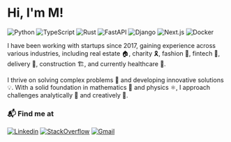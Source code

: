 # Hi, I'm M!

![Python](https://img.shields.io/badge/Python-black?logo=python&logoColor=FFD43B)
![TypeScript](https://img.shields.io/badge/TypeScript-black?logo=TypeScript&logoColor=3178C6)
![Rust](https://img.shields.io/badge/Rust-black?logo=rust&logoColor=white)
![FastAPI](https://img.shields.io/badge/FastAPI-black?logo=fastapi&logoColor=009688)
![Django](https://img.shields.io/badge/Django-black?logo=django&logoColor=44B78B)
![Next.js](https://img.shields.io/badge/Next.js-black?logo=next.js&logoColor=white)
![Docker](https://img.shields.io/badge/Docker-black?logo=docker&logoColor=2496ED)

I have been working with startups since 2017, gaining experience across various industries, including real estate 🏠, charity 🎗️, fashion 👗, fintech 🏦, delivery 🚚, construction 🏗️, and currently healthcare 🏥.

I thrive on solving complex problems 🧩 and developing innovative solutions 💡. With a solid foundation in mathematics 📐 and physics ⚛️, I approach challenges analytically 🧠 and creatively 🎨.


### 📬 Find me at

[![Linkedin](https://img.shields.io/badge/-LinkedIn-0A66C2?logo=Linkedin&logoColor=white)](https://www.linkedin.com/in/lmiguelvargasf/)
[![StackOverflow](https://img.shields.io/badge/-StackOverflow-FE7A16?logo=StackOverflow&logoColor=white)](https://stackoverflow.com/users/3705840/lmiguelvargasf)
[![Gmail](https://img.shields.io/badge/-Gmail-EA4335?logo=Gmail&logoColor=white)](mailto:lmiguelvargasf@gmail.com)
